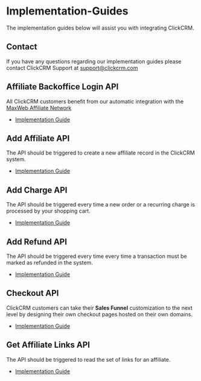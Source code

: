 # Implementation-Guides
The implementation guides below will assist you with integrating ClickCRM.

<!-- The ClickCRM Knowledge Base contains a wealth of information regarding our services including a Getting Started guide and additional information which will be helpful to get you started with ClickCRM.
<br><a href="https://clickcrm.ticksy.com/">ClickCRM Knowledge Base</a> -->

<h2>Contact</h2>
<p>If you have any questions regarding our implementation guides please contact ClickCRM Support at <a href="mailto:support@clickcrm.com">support@clickcrm.com</a></p>

<h2>Affiliate Backoffice Login API</h2>
<p>All ClickCRM customers benefit from our automatic integration with the <a href="https://maxweb.com">MaxWeb Affiliate Network</a></p>
<ul>
  <li><a href="https://github.com/clickcrm/Implementation-Guides/blob/master/maxweb-login-implementation.md">Implementation Guide</a>
</ul>

<h2>Add Affiliate API</h2>
<p>The API should be triggered to create a new affiliate record in the ClickCRM system.</p>
<ul>
  <li><a href="https://github.com/clickcrm/Implementation-Guides/blob/master/add-affiliate-api.md">Implementation Guide</a>
</ul>

<h2>Add Charge API</h2>
<p>The API should be triggered every time a new order or a recurring charge is processed by your shopping cart.</p>
<ul>
  <li><a href="https://github.com/clickcrm/Implementation-Guides/blob/master/add-charge-api.md">Implementation Guide</a>
</ul>

<h2>Add Refund API</h2>
<p>The API should be triggered every time every time a transaction must be marked as refunded in the system.</p>
<ul>
  <li><a href="https://github.com/clickcrm/Implementation-Guides/blob/master/add-refund-api.md">Implementation Guide</a>
</ul>

<h2>Checkout API</h2>
<p>ClickCRM customers can take their <b>Sales Funnel</b> customization to the next level by designing their own checkout pages hosted on their own domains. 
<ul>
  <li><a href="https://github.com/clickcrm/Implementation-Guides/blob/master/checkout-api.md">Implementation Guide</a>
</ul>

<h2>Get Affiliate Links API</h2>
<p>The API should be triggered to read the set of links for an affiliate.</p>
<ul>
  <li><a href="https://github.com/clickcrm/Implementation-Guides/blob/master/get-affiliate-links-api.md">Implementation Guide</a>
</ul>

